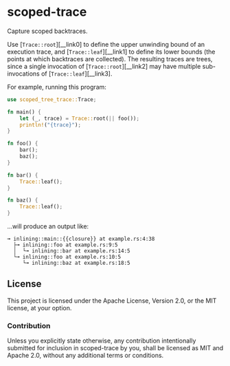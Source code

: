 <!-- Do not edit README.md manually. Instead, edit the module comment of `src/lib.rs`. -->

# scoped-trace

Capture scoped backtraces.

Use [`Trace::root`][__link0] to define the upper unwinding bound of an execution trace, and [`Trace::leaf`][__link1] to define its lower bounds (the points at which backtraces are collected). The resulting traces are trees, since a single invocation of [`Trace::root`][__link2] may have multiple sub-invocations of [`Trace::leaf`][__link3].

For example, running this program:


```rust
use scoped_tree_trace::Trace;

fn main() {
    let (_, trace) = Trace::root(|| foo());
    println!("{trace}");
}

fn foo() {
    bar();
    baz();
}

fn bar() {
    Trace::leaf();
}

fn baz() {
    Trace::leaf();
}
```

…will produce an output like:


```text
╼ inlining::main::{{closure}} at example.rs:4:38
  ├╼ inlining::foo at example.rs:9:5
  │  └╼ inlining::bar at example.rs:14:5
  └╼ inlining::foo at example.rs:10:5
     └╼ inlining::baz at example.rs:18:5
```



## License

This project is licensed under the Apache License, Version 2.0, or the MIT
license, at your option.

### Contribution

Unless you explicitly state otherwise, any contribution intentionally submitted
for inclusion in scoped-trace by you, shall be licensed as MIT and Apache 2.0,
without any additional terms or conditions.